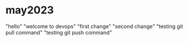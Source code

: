 # may2023
"hello"
"welcome to devops"
"first change"
"second change"
"testing git pull command"
"testing git push command"
